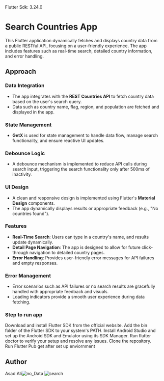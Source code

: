 Flutter Sdk: 3.24.0

# Search Countries App

This Flutter application dynamically fetches and displays country data from a public RESTful API, focusing on a user-friendly experience. The app includes features such as real-time search, detailed country information, and error handling.

## Approach

### Data Integration
- The app integrates with the **REST Countries API** to fetch country data based on the user's search query.
- Data such as country name, flag, region, and population are fetched and displayed in the app.

### State Management
- **GetX** is used for state management to handle data flow, manage search functionality, and ensure reactive UI updates.

### Debounce Logic
- A debounce mechanism is implemented to reduce API calls during search input, triggering the search functionality only after 500ms of inactivity.

### UI Design
- A clean and responsive design is implemented using Flutter's **Material Design** components.
- The app dynamically displays results or appropriate feedback (e.g., "No countries found").

### Features
- **Real-Time Search**: Users can type in a country's name, and results update dynamically.
- **Detail Page Navigation**: The app is designed to allow for future click-through navigation to detailed country pages.
- **Error Handling**: Provides user-friendly error messages for API failures and empty responses.

### Error Management
- Error scenarios such as API failures or no search results are gracefully handled with appropriate feedback and visuals.
- Loading indicators provide a smooth user experience during data fetching.


### Step to run app
Download and install Flutter SDK from the official website.
Add the bin folder of the Flutter SDK to your system's PATH.
Install Android Studio and set up the Android SDK and Emulator using its SDK Manager.
Run flutter doctor to verify your setup and resolve any issues.
Clone the repository.
Run Flutter Pub get after set up enviornment

## Author
Asad Ali![no_Data](https://github.com/user-attachments/assets/6d883af8-3d2d-4bcb-a80b-d6458fc4ef1f)
![search](https://github.com/user-attachments/assets/fe02be2a-4f84-426a-8efb-b1664a49fcb6)

